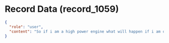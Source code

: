 # Record Data (record_1059)

```json
{
  "role": "user",
  "content": "So if i am a high power engine what will happen if i am older like in my 70s?\n"
}
```

